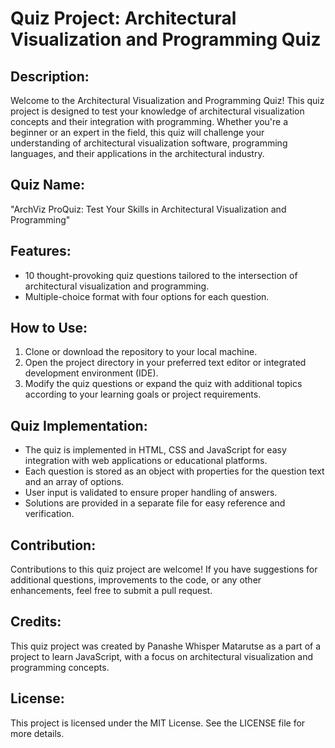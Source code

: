 # Quiz Project: Architectural Visualization and Programming Quiz

## Description:
Welcome to the Architectural Visualization and Programming Quiz! This quiz project is designed to test your knowledge of architectural visualization concepts and their integration with programming. Whether you're a beginner or an expert in the field, this quiz will challenge your understanding of architectural visualization software, programming languages, and their applications in the architectural industry.

## Quiz Name:
"ArchViz ProQuiz: Test Your Skills in Architectural Visualization and Programming"

## Features:
- 10 thought-provoking quiz questions tailored to the intersection of architectural visualization and programming.
- Multiple-choice format with four options for each question.

## How to Use:
1. Clone or download the repository to your local machine.
2. Open the project directory in your preferred text editor or integrated development environment (IDE).
3. Modify the quiz questions or expand the quiz with additional topics according to your learning goals or project requirements.

## Quiz Implementation:
- The quiz is implemented in HTML, CSS and JavaScript for easy integration with web applications or educational platforms.
- Each question is stored as an object with properties for the question text and an array of options.
- User input is validated to ensure proper handling of answers.
- Solutions are provided in a separate file for easy reference and verification.

## Contribution:
Contributions to this quiz project are welcome! If you have suggestions for additional questions, improvements to the code, or any other enhancements, feel free to submit a pull request.

## Credits:
This quiz project was created by Panashe Whisper Matarutse as a part of a project to learn JavaScript, with a focus on architectural visualization and programming concepts.

## License:
This project is licensed under the MIT License. See the LICENSE file for more details.
